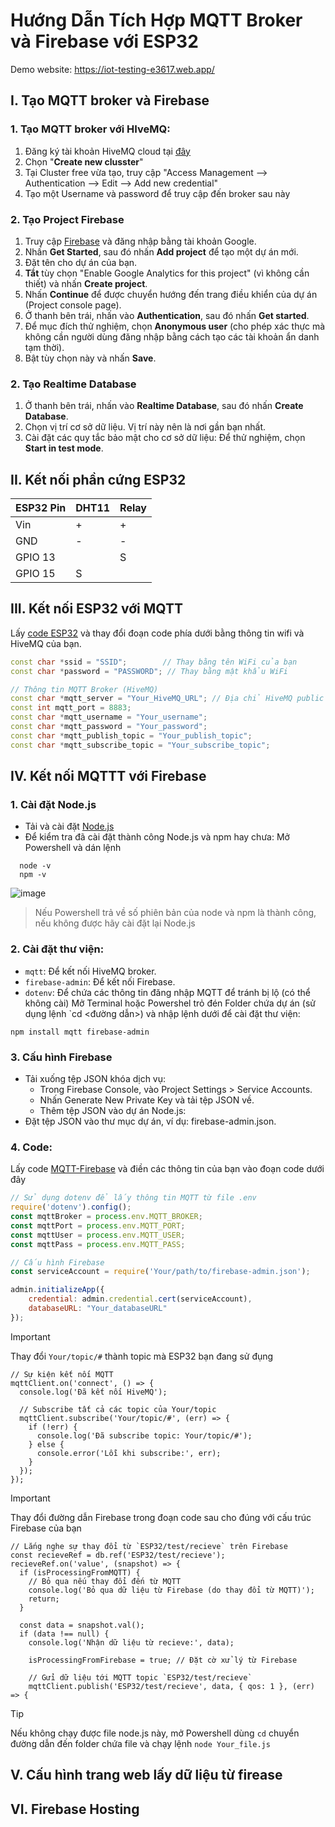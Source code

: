 # Hướng Dẫn Tích Hợp MQTT Broker và Firebase với ESP32

Demo website: https://iot-testing-e3617.web.app/

## I. Tạo MQTT broker và Firebase
### 1. Tạo MQTT broker với HIveMQ:
1. Đăng ký tài khoản HiveMQ cloud tại [đây](https://www.hivemq.com/company/get-hivemq/)
2. Chọn "**Create new clusster**"
3. Tại Cluster free vừa tạo, truy cập "Access Management --> Authentication --> Edit --> Add new credential"
4. Tạo một Username và password để truy cập đến broker sau này

### 2. Tạo Project Firebase
1. Truy cập [Firebase](https://firebase.google.com/) và đăng nhập bằng tài khoản Google.
2. Nhấn **Get Started**, sau đó nhấn **Add project** để tạo một dự án mới.
3. Đặt tên cho dự án của bạn.
4. **Tắt** tùy chọn "Enable Google Analytics for this project" (vì không cần thiết) và nhấn **Create project**.
5. Nhấn **Continue** để được chuyển hướng đến trang điều khiển của dự án (Project console page).
6. Ở thanh bên trái, nhấn vào **Authentication**, sau đó nhấn **Get started**.
7. Để mục đích thử nghiệm, chọn **Anonymous user** (cho phép xác thực mà không cần người dùng đăng nhập bằng cách tạo các tài khoản ẩn danh tạm thời).
8. Bật tùy chọn này và nhấn **Save**.

### 2. Tạo Realtime Database
1. Ở thanh bên trái, nhấn vào **Realtime Database**, sau đó nhấn **Create Database**.
2. Chọn vị trí cơ sở dữ liệu. Vị trí này nên là nơi gần bạn nhất.
3. Cài đặt các quy tắc bảo mật cho cơ sở dữ liệu: Để thử nghiệm, chọn **Start in test mode**.

## II. Kết nối phần cứng ESP32

| **ESP32 Pin** | **DHT11** | **Relay** |
|---------------|-----------|-----------|
| Vin           | +         | +         |
| GND           | -         | -         |
| GPIO 13       |           | S         |
| GPIO 15       | S         |           |

## III. Kết nối ESP32 với MQTT
Lấy [code ESP32](https://github.com/Nguyen-QHuy/IOT_WEB_APP/blob/main/Learning/Testing_project/Client/Esp32_Client/src/main.cpp) và thay đổi đoạn code phía dưới bằng thông tin wifi và HiveMQ của bạn.
``` C++
const char *ssid = "SSID";        // Thay bằng tên WiFi của bạn
const char *password = "PASSWORD"; // Thay bằng mật khẩu WiFi

// Thông tin MQTT Broker (HiveMQ)
const char *mqtt_server = "Your_HiveMQ_URL"; // Địa chỉ HiveMQ public broker
const int mqtt_port = 8883;                                                      // Cổng mã hóa
const char *mqtt_username = "Your_username";                                           // Username đã ghi nhớ
const char *mqtt_password = "Your_password";                                         // Password đã ghi nhớ
const char *mqtt_publish_topic = "Your_publish_topic";                              // Topic để gửi dữ liệu
const char *mqtt_subscribe_topic = "Your_subscribe_topic";                         // Topic để nhận dữ liệu
```

## IV. Kết nối MQTTT với Firebase

### 1. Cài đặt Node.js
  - Tải và cài đặt [Node.js](https://nodejs.org/en)
  - Để kiểm tra đã cài đặt thành công Node.js và npm hay chưa: Mở Powershell và dán lệnh
```
  node -v
  npm -v
```
![image](https://github.com/user-attachments/assets/f562c076-e925-47de-bb99-ba7936ab23da)
> Nếu Powershell trả về số phiên bản của node và npm là thành công, nếu không được hãy cài đặt lại Node.js

### 2. Cài đặt thư viện:
  - `mqtt`: Để kết nối HiveMQ broker.
  - `firebase-admin`: Để kết nối Firebase.
  - `dotenv`: Để chứa các thông tin đăng nhập MQTT để tránh bị lộ (có thể không cài) 
Mở Terminal hoặc Powershel trỏ đén Folder chứa dự án (sử dụng lệnh `cd <đường dẫn>) và nhập lệnh dưới để cài đặt thư viện:
```
npm install mqtt firebase-admin
```
### 3. Cấu hình Firebase
- Tải xuống tệp JSON khóa dịch vụ:
    - Trong Firebase Console, vào Project Settings > Service Accounts.
    - Nhấn Generate New Private Key và tải tệp JSON về.
    - Thêm tệp JSON vào dự án Node.js:
- Đặt tệp JSON vào thư mục dự án, ví dụ: firebase-admin.json.
### 4. Code:
Lấy code [MQTT-Firebase](https://github.com/Nguyen-QHuy/IOT_WEB_APP/blob/main/Learning/Testing_project/Website/MQTT.js) và điền các thông tin của bạn vào đoạn code dưới đây
``` Javascript
// Sử dụng dotenv để lấy thông tin MQTT từ file .env
require('dotenv').config();
const mqttBroker = process.env.MQTT_BROKER;
const mqttPort = process.env.MQTT_PORT;
const mqttUser = process.env.MQTT_USER;
const mqttPass = process.env.MQTT_PASS;

// Cấu hình Firebase
const serviceAccount = require('Your/path/to/firebase-admin.json');

admin.initializeApp({
    credential: admin.credential.cert(serviceAccount),
    databaseURL: "Your_databaseURL"
});
```
> [!IMPORTANT]
> Thay đổi `Your/topic/#` thành topic mà ESP32 bạn đang sử đụng
``` JS
// Sự kiện kết nối MQTT
mqttClient.on('connect', () => {
  console.log('Đã kết nối HiveMQ');
  
  // Subscribe tất cả các topic của Your/topic
  mqttClient.subscribe('Your/topic/#', (err) => {
    if (!err) {
      console.log('Đã subscribe topic: Your/topic/#');
    } else {
      console.error('Lỗi khi subscribe:', err);
    }
  });
});
```
> [!IMPORTANT]
> Thay đổi đường dẫn Firebase trong đoạn code sau cho đúng với cấu trúc Firebase của bạn
```JS
// Lắng nghe sự thay đổi từ `ESP32/test/recieve` trên Firebase
const recieveRef = db.ref('ESP32/test/recieve');
recieveRef.on('value', (snapshot) => {
  if (isProcessingFromMQTT) {
    // Bỏ qua nếu thay đổi đến từ MQTT
    console.log('Bỏ qua dữ liệu từ Firebase (do thay đổi từ MQTT)');
    return;
  }

  const data = snapshot.val();
  if (data !== null) {
    console.log('Nhận dữ liệu từ recieve:', data);

    isProcessingFromFirebase = true; // Đặt cờ xử lý từ Firebase

    // Gửi dữ liệu tới MQTT topic `ESP32/test/recieve`
    mqttClient.publish('ESP32/test/recieve', data, { qos: 1 }, (err) => {
```
> [!TIP]
> Nếu không chạy được file node.js này, mở Powershell dùng `cd` chuyển đường dẫn đến folder chứa file và chạy lệnh `node Your_file.js`
## V. Cấu hình trang web lấy dữ liệu từ firease
## VI. Firebase Hosting

